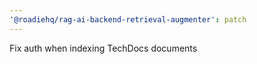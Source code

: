 ```yaml
---
'@roadiehq/rag-ai-backend-retrieval-augmenter': patch
---
```


Fix auth when indexing TechDocs documents
